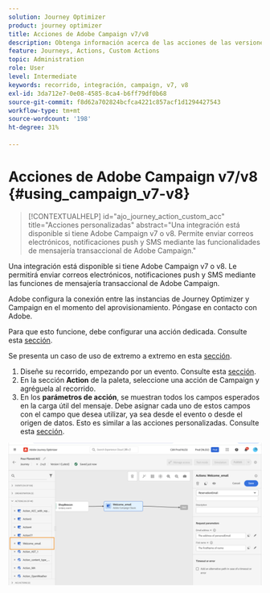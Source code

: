 ```yaml
---
solution: Journey Optimizer
product: journey optimizer
title: Acciones de Adobe Campaign v7/v8
description: Obtenga información acerca de las acciones de las versiones 7 y 8 de Adobe Campaign
feature: Journeys, Actions, Custom Actions
topic: Administration
role: User
level: Intermediate
keywords: recorrido, integración, campaign, v7, v8
exl-id: 3da712e7-0e08-4585-8ca4-b6ff79df0b68
source-git-commit: f8d62a702824bcfca4221c857acf1d1294427543
workflow-type: tm+mt
source-wordcount: '198'
ht-degree: 31%

---
```


# Acciones de Adobe Campaign v7/v8 {#using_campaign_v7-v8}

>[!CONTEXTUALHELP]
>id="ajo_journey_action_custom_acc"
>title="Acciones personalizadas"
>abstract="Una integración está disponible si tiene Adobe Campaign v7 o v8. Permite enviar correos electrónicos, notificaciones push y SMS mediante las funcionalidades de mensajería transaccional de Adobe Campaign."

Una integración está disponible si tiene Adobe Campaign v7 o v8. Le permitirá enviar correos electrónicos, notificaciones push y SMS mediante las funciones de mensajería transaccional de Adobe Campaign.

Adobe configura la conexión entre las instancias de Journey Optimizer y Campaign en el momento del aprovisionamiento. Póngase en contacto con Adobe.

Para que esto funcione, debe configurar una acción dedicada. Consulte esta [sección](../action/acc-action.md).

Se presenta un caso de uso de extremo a extremo en esta [sección](../building-journeys/ajo-ac.md).

1. Diseñe su recorrido, empezando por un evento. Consulte esta [sección](../building-journeys/journey.md).
1. En la sección **Action** de la paleta, seleccione una acción de Campaign y agréguela al recorrido.
1. En los **parámetros de acción**, se muestran todos los campos esperados en la carga útil del mensaje. Debe asignar cada uno de estos campos con el campo que desea utilizar, ya sea desde el evento o desde el origen de datos. Esto es similar a las acciones personalizadas. Consulte esta [sección](../building-journeys/using-custom-actions.md).

![](assets/accintegration2.png)
